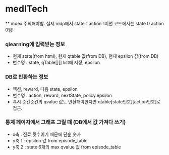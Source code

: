 # medITech

** index 주의해야함. 실제 mdp에서 state 1 action 1이면 코드에서는 state 0 action 0임!

### qlearning에 입력받는 정보
- 현재 state(from html), 현재 qtable 값(from DB), 현재 epsilon 값(from DB)
- 변수명 : state, qTable[][] list에 저장, epsilon

### DB로 반환하는 정보
- 액션, reward, 다음 state, epsilon
- 변수명 : action, reward, nextState, policy.epsilon
- 혹시 순간순간의 qvalue 값도 반환해야한다면 qtable[state번호][action번호]로 접근.

### 통계 페이지에서 그래프 그릴 때 (DB에서 값 가져다 쓰기)
- x축 : 진료 횟수이기 때문에 단순 숫자
- y축 1 : epsilon 값 from episode_table
- y축 2 : state 6개의 max qvalue 값 from episode_table

